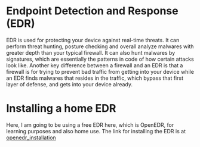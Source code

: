 # Endpoint Detection and Response (EDR)
EDR is used for protecting your device against real-time threats. It can perform threat hunting, posture checking and overall analyze malwares with greater depth than your typical firewall. It can also hunt malwares by signatures, which are essentially the patterns in code of how certain attacks look like. Another key difference between a firewall and an EDR is that a firewall is for trying to prevent bad traffic from getting into your device while an EDR finds malwares that resides in the traffic, which bypass that first layer of defense, and gets into your device already.

# Installing a home EDR
Here, I am going to be using a free EDR here, which is OpenEDR, for learning purposes and also home use. The link for installing the EDR is at [openedr_installation](https://www.openedr.com/)